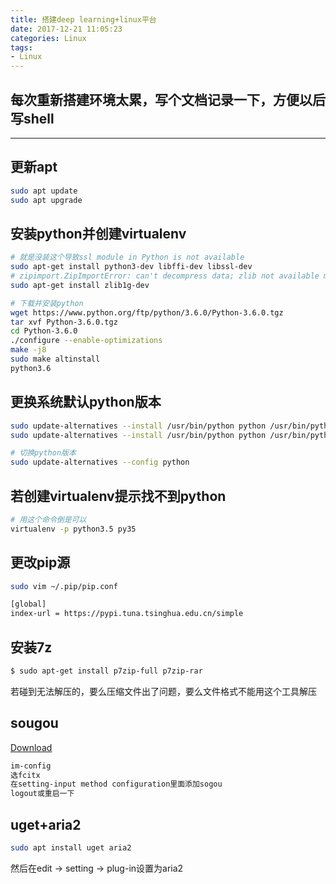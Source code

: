 ```yaml
---
title: 搭建deep learning+linux平台
date: 2017-12-21 11:05:23
categories: Linux
tags:
- Linux
---
```


## 每次重新搭建环境太累，写个文档记录一下，方便以后写shell

---

## 更新apt

```bash
sudo apt update
sudo apt upgrade
```

## 安装python并创建virtualenv

```bash
# 就是没装这个导致ssl module in Python is not available
sudo apt-get install python3-dev libffi-dev libssl-dev
# zipimport.ZipImportError: can't decompress data; zlib not available make: *** [altinstall] Error 1
sudo apt-get install zlib1g-dev

# 下载并安装python
wget https://www.python.org/ftp/python/3.6.0/Python-3.6.0.tgz  
tar xvf Python-3.6.0.tgz
cd Python-3.6.0
./configure --enable-optimizations  
make -j8  
sudo make altinstall
python3.6
```

## 更换系统默认python版本

```bash
sudo update-alternatives --install /usr/bin/python python /usr/bin/python2 100
sudo update-alternatives --install /usr/bin/python python /usr/bin/python3 150

# 切换python版本
sudo update-alternatives --config python
```

## 若创建virtualenv提示找不到python

```bash
# 用这个命令倒是可以
virtualenv -p python3.5 py35
```

## 更改pip源

```bash
sudo vim ~/.pip/pip.conf

[global]
index-url = https://pypi.tuna.tsinghua.edu.cn/simple
```

## 安装7z

```bash
$ sudo apt-get install p7zip-full p7zip-rar
```
若碰到无法解压的，要么压缩文件出了问题，要么文件格式不能用这个工具解压

## sougou

[Download](http://pinyin.sogou.com/linux/)

```bash
im-config
选fcitx
在setting-input method configuration里面添加sogou
logout或重启一下
```

## uget+aria2

```bash
sudo apt install uget aria2
```

然后在edit -> setting -> plug-in设置为aria2
